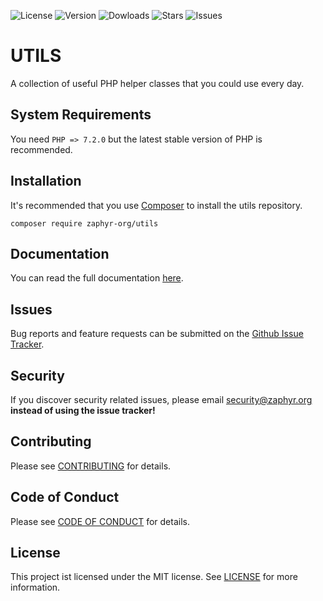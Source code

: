 ![License](https://img.shields.io/github/license/zaphyr-org/utils?style=for-the-badge)
![Version](https://img.shields.io/packagist/v/zaphyr-org/utils?style=for-the-badge)
![Dowloads](https://img.shields.io/packagist/dt/zaphyr-org/utils?style=for-the-badge)
![Stars](https://img.shields.io/github/stars/zaphyr-org/utils?style=for-the-badge)
![Issues](https://img.shields.io/github/issues/zaphyr-org/utils?style=for-the-badge)

# UTILS

A collection of useful PHP helper classes that you could use every day.

## System Requirements

You need `PHP => 7.2.0` but the latest stable version of PHP is recommended.

## Installation

It's recommended that you use [Composer](https://getcomposer.org/) to install the utils repository.

```console
composer require zaphyr-org/utils
```

## Documentation

You can read the full documentation [here](docs/index.md).

## Issues

Bug reports and feature requests can be submitted on the [Github Issue Tracker](https://github.com/zaphyr-org/utils/issues).

## Security

If you discover security related issues, please email security@zaphyr.org **instead of using
the issue tracker!**

## Contributing

Please see [CONTRIBUTING](CONTRIBUTING.md) for details.

## Code of Conduct

Please see [CODE OF CONDUCT](CODE_OF_CONDUCT.md) for details.

## License

This project ist licensed under the MIT license. See [LICENSE](LICENSE.md) for more information.
